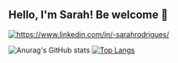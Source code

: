 ## Hello, I'm Sarah! Be welcome 🖖

<p align="left">
<a href="https://www.linkedin.com/in/-sarahrodrigues/" target="_blank"><img align="center" src="https://img.icons8.com/external-justicon-lineal-color-justicon/64/000000/external-linkedin-social-media-justicon-lineal-color-justicon.png" alt="https://www.linkedin.com/in/-sarahrodrigues/"/></a>
</p>

![Anurag's GitHub stats](https://github-readme-stats.vercel.app/api?username=sarah-rfs&show_icons=true&theme=moltack)
[![Top Langs](https://github-readme-stats.vercel.app/api/top-langs/?username=sarah-rfs&layout=compact&theme=moltack)](https://github.com/sarah-rfs/github-readme-stats)





